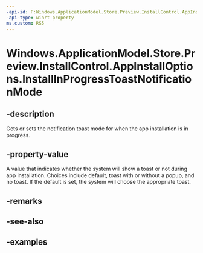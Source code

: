 ```yaml
---
-api-id: P:Windows.ApplicationModel.Store.Preview.InstallControl.AppInstallOptions.InstallInProgressToastNotificationMode
-api-type: winrt property
ms.custom: RS5
---
```


<!-- Property syntax.
public AppInstallationToastNotificationMode InstallInProgressToastNotificationMode { get;  set; }
-->

# Windows.ApplicationModel.Store.Preview.InstallControl.AppInstallOptions.InstallInProgressToastNotificationMode

## -description
Gets or sets the notification toast mode for when the app installation is in progress.

## -property-value
A value that indicates whether the system will show a toast or not during app installation. Choices include default, toast with or without a popup, and no toast. If the default is set, the system will choose the appropriate toast.

## -remarks

## -see-also

## -examples

